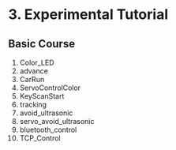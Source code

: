 # 3. Experimental Tutorial

## Basic Course

1. Color_LED
2. advance
3. CarRun
4. ServoControlColor
5. KeyScanStart
6. tracking
7. avoid_ultrasonic
8. servo_avoid_ultrasonic
9. bluetooth_control
10. TCP_Control
